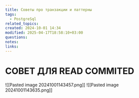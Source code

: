 ```yaml
---
title: Советы про транзакции и паттерны
tags:
  - PostgreSql
related_topics: 
created: 2024-10-01 14:34
modified: 2025-04-17T18:58:10+03:00
questions: 
notes: 
links: 
---
```

  
# СОВЕТ ДЛЯ READ COMMITED 

![[Pasted image 20241001143457.png]]
![[Pasted image 20241001143635.png]]
